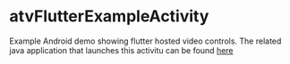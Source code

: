 # atvFlutterExampleActivity
Example Android demo showing flutter hosted video controls. The related
java application that launches this activitu can be found 
[here](https://github.com/atomicfruitcake/atvFlutterExample)